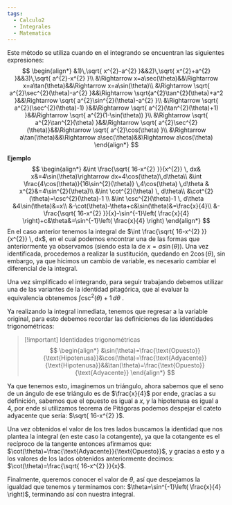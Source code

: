 ```yaml
---
tags:
  - Calculo2
  - Integrales
  - Matematica
---
```

Este método se utiliza cuando en el integrando se encuentran las siguientes expresiones:
$$
\begin{align*}
&1)\,\sqrt{ x^{2}-a^{2} }&&2)\,\sqrt{ x^{2}+a^{2} }&&3)\,\sqrt{ a^{2}-x^{2} }\\
&\Rightarrow x=a\sec(\theta)&&\Rightarrow x=a\tan(\theta)&&\Rightarrow x=a\sin(\theta)\\
&\Rightarrow \sqrt{ a^{2}\sec^{2}(\theta)-a^{2} }&&\Rightarrow \sqrt{a^{2}\tan^{2}(\theta)+a^2  }&&\Rightarrow \sqrt{ a^{2}\sin^{2}(\theta)-a^{2} }\\
&\Rightarrow \sqrt{ a^{2}(\sec^{2}(\theta)-1) }&&\Rightarrow \sqrt{ a^{2}(\tan^{2}(\theta)+1) }&&\Rightarrow \sqrt{ a^{2}(1-\sin(\theta)) }\\
&\Rightarrow \sqrt{ a^{2}\tan^{2}(\theta) }&&\Rightarrow \sqrt{ a^{2}\sec^{2}(\theta)}&&\Rightarrow \sqrt{ a^{2}\cos(\theta) }\\
&\Rightarrow a\tan(\theta)&&\Rightarrow a\sec(\theta)&&\Rightarrow a\cos(\theta)
\end{align*}
$$

**Ejemplo**
$$
\begin{align*}
&\int \frac{\sqrt{ 16-x^{2} }}{x^{2}} \, dx& x&=4\sin(\theta)\rightarrow dx=4\cos(\theta)\,d\theta\\
&\int \frac{4\cos(\theta)}{16\sin^{2}(\theta)} \,4\cos(\theta) \,d\theta & x^{2}&=4\sin^{2}(\theta)\\
&\int \cot^{2}(\theta) \, d\theta\\
&\cot^{2}(\theta)=\csc^{2}(\theta)-1 \\
&\int \csc^{2}(\theta)-1 \, d\theta &4\sin(\theta)&=x\\
&-\cot(\theta)-\theta+c&\sin(\theta)&=\frac{x}{4}\\
&-\frac{\sqrt{ 16-x^{2} }}{x}-\sin^{-1}\left( \frac{x}{4} \right)+c&\theta&=\sin^{-1}\left( \frac{x}{4} \right)
\end{align*}
$$
En el caso anterior tenemos la integral de $\int \frac{\sqrt{ 16-x^{2} }}{x^{2}} \, dx$, en el cual podemos encontrar una de las formas que anteriormente ya observamos (siendo esta la de $x=a\sin(\theta)$).
Una vez identificada, procedemos a realizar la sustitución, quedando en $2\cos(\theta)$, sin embargo, ya que hicimos un cambio de variable, es necesario cambiar el diferencial de la integral.

Una vez simplificado el integrando, para seguir trabajando debemos utilizar una de las variantes de la identidad pitagórica, que al evaluar la equivalencia obtenemos $\int \csc^{2}(\theta)+1 \, d\theta$ .

Ya realizando la integral inmediata, tenemos que regresar a la variable original, para esto debemos recordar las definiciones de las identidades trigonométricas:


> [!important] Identidades trigonométricas
> $$
\begin{align*}
&\sin(\theta)=\frac{\text{Opuesto}}{\text{Hipotenusa}}&\cos(\theta)=\frac{\text{Adyacente}}{\text{Hipotenusa}}&&\tan(\theta)=\frac{\text{Opuesto}}{\text{Adyacente}}
\end{align*}
>$$


Ya que tenemos esto, imaginemos un triángulo, ahora sabemos que el seno de un ángulo de ese triángulo es de $\frac{x}{4}$ por ende, gracias a su definición, sabemos que el opuesto es igual a $x$, y la hipotenusa es igual a $4$, por ende si utilizamos teorema de Pitágoras podemos despejar el cateto adyacente que sería: $\sqrt{ 16-x^{2} }$.

Una vez obtenidos el valor de los tres lados buscamos la identidad que nos plantea la integral (en este caso la cotangente), ya que la cotangente es el recíproco de la tangente entonces afirmamos que: $\cot(\theta)=\frac{\text{Adyacente}}{\text{Opuesto}}$, y gracias a esto y a los valores de los lados obtenidos anteriormente decimos: $\cot(\theta)=\frac{\sqrt{ 16-x^{2} }}{x}$.

Finalmente, queremos conocer el valor de $\theta$, así que despejamos la igualdad que tenemos y terminamos con: $\theta=\sin^{-1}\left( \frac{x}{4} \right)$, terminando así con nuestra integral.